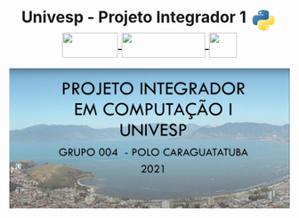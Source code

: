 <div align="center">
  
 <h1> Univesp - Projeto Integrador 1
   <a href="#"> 
     <img align="top" alt="" height="45em" width="50" src="https://raw.githubusercontent.com/devicons/devicon/master/icons/python/python-original.svg">
   </a>
      <a href="#"> 
     <img align="top" alt="" height="45em" width="100" src="https://flask.palletsprojects.com/en/2.1.x/_images/flask-logo.png">
   </a>
   <a href="#"> 
    <img align="top" alt="" height="45em" width="150" src="https://min.io/resources/img/logo/MINIO_wordmark.png"> 
   </a>
    <a href="#"> 
    <img align="top" alt="" height="45em" width="50" src="https://brand.heroku.com/static/media/heroku-logo-solid.ab0c1b46.svg"> 
   </a>
 </h1>
</div>

<div align="center">
  <a href="https://studio.youtube.com/video/R5WSauGd3dc/">
  <img src="https://github.com/r-leafar/pi1/blob/master/readme_img1.png"/>
   <br>
</div>

